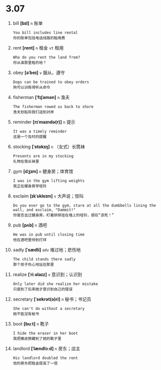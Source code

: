 # 3.07

1. bill **[bɪl]** `n` 账单

   ```
   You bill includes line rental
   你的账单包括电话线路的租用费
   ```

2. rent **[rent]** `n` 租金 `vt` 租用

   ```
   Who do you rent the land from?
   你从谁那里租的地？
   ```

3. obey **[əˈbeɪ]** `v` 服从，遵守

   ```
   Dogs can be trained to obey orders
   狗可以训练得听从命令
   ```

4. fisherman **[ˈfɪʃəmən]** `n` 渔夫

   ```
   The fisherman rowed us back to shore
   渔夫划船将我们送到对岸
   ```

5. reminder **[rɪˈmaɪndə(r)]** `n` 提示

   ```
   It was a timely reminder
   这是一个及时的提醒
   ```

6. stocking **[ˈstɒkɪŋ]** `n` （女式）长筒袜

   ```
   Presents are in my stocking
   礼物在我长袜里
   ```

7. gym **[dʒɪm]** `n` 健身房；体育馆

   ```
   I was in the gym lifting weights
   我正在健身房举哑铃
   ```

8. exclaim **[ɪkˈskleɪm]** `v` 大声说；惊叫

   ```
   Do you ever go to the gym, stare at all the dumbbells lining the wall, and exclaim, "Dammit!"
   你是否去过健身房，盯着排排挂在墙上的哑铃，感叹“该死！”
   ```

9. pub **[pʌb]** `n` 酒吧

   ```
   He was in pub until closing time
   他在酒吧里待到打烊
   ```

10. sadly **[ˈsædli]** `adv` 难过地；悲伤地

    ```
    The child stands there sadly
    那个孩子伤心地站在那里
    ```

11. realize **[ˈriːəlaɪz]** `v` 意识到；认识到

    ```
    Only later did she realize her mistake
    只是到了后来她才意识到自己的错误
    ```

12. secretary **[ˈsekrət(ə)ri]** `n` 秘书；书记员

    ```
    She can't do without a secretary
    她不能没有秘书
    ```

13. boot **[buːt]** `n` 靴子

    ```
    I hide the eraser in her boot
    我把橡皮擦藏到了她的靴子里
    ```

14. landlord **[ˈlændlɔːd]** `n` 房东；店主
    ```
    His landlord doubled the rent
    他的房东把租金提高了一倍
    ```

